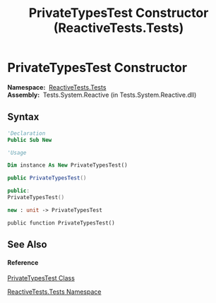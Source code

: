 ﻿---
title: PrivateTypesTest Constructor  (ReactiveTests.Tests)
TOCTitle: PrivateTypesTest Constructor
ms:assetid: M:ReactiveTests.Tests.PrivateTypesTest.#ctor
ms:mtpsurl: https://msdn.microsoft.com/en-us/library/reactivetests.tests.privatetypestest.privatetypestest(v=VS.103)
ms:contentKeyID: 36619181
ms.date: 06/28/2011
mtps_version: v=VS.103
f1_keywords:
- ReactiveTests.Tests.PrivateTypesTest.#ctor
- ReactiveTests.Tests.PrivateTypesTest.PrivateTypesTest
dev_langs:
- CSharp
- JScript
- VB
- FSharp
- c++
---

# PrivateTypesTest Constructor

**Namespace:**  [ReactiveTests.Tests](hh289046\(v=vs.103\).md)  
**Assembly:**  Tests.System.Reactive (in Tests.System.Reactive.dll)

## Syntax

``` vb
'Declaration
Public Sub New
```

``` vb
'Usage

Dim instance As New PrivateTypesTest()
```

``` csharp
public PrivateTypesTest()
```

``` c++
public:
PrivateTypesTest()
```

``` fsharp
new : unit -> PrivateTypesTest
```

``` jscript
public function PrivateTypesTest()
```

## See Also

#### Reference

[PrivateTypesTest Class](hh288782\(v=vs.103\).md)

[ReactiveTests.Tests Namespace](hh289046\(v=vs.103\).md)

